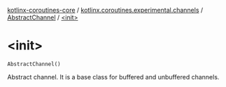 [kotlinx-coroutines-core](../../index.md) / [kotlinx.coroutines.experimental.channels](../index.md) / [AbstractChannel](index.md) / [&lt;init&gt;](.)

# &lt;init&gt;

`AbstractChannel()`

Abstract channel. It is a base class for buffered and unbuffered channels.

